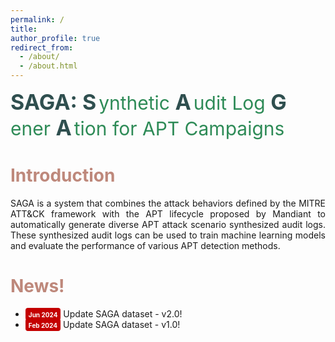 ```yaml
---
permalink: /
title: 
author_profile: true
redirect_from: 
  - /about/
  - /about.html
---
```

<p>
  <strong style="color: #2F4F4F; font-weight: bold;font-size:34px">SAGA: </strong>
  <span style="color: #2F4F4F; font-weight: bold;font-size:34px">S</span>
  <span style="color: #2E8B57; font-size:30px">ynthetic </span>
  <span style="color: #2F4F4F; font-weight: bold;font-size:34px">A</span>
  <span style="color: #2E8B57; font-size:30px">udit Log </span> 
  <span style="color: #2F4F4F; font-weight: bold;font-size:34px">G</span>
  <span style="color: #2E8B57; font-size:30px">ener </span>
  <span style="color: #2F4F4F; font-weight: bold;font-size:34px">A</span>
  <span style="color: #2E8B57; font-size:30px">tion for APT Campaigns </span>
</p>



<h1 style= "color:#be887b"> Introduction </h1>
<p style="text-align: justify; white-space: normal;">SAGA is a system that combines the attack behaviors defined by the MITRE ATT&CK framework with the APT lifecycle proposed by Mandiant to automatically generate diverse APT attack scenario synthesized audit logs. These synthesized audit logs can be used to train machine learning models and evaluate the performance of various APT detection methods.</p>

<h1 style= "color:#be887b"> News! </h1>
<ul>
  <li> <span style="border-width: 3px ; width: 150px; height: 30px ; padding: 1px 5px 2px 5px; text-align: center; background-color:#C40000;border-radius: 4px;"><font style="font-weight:bold" color="white" size="1">Jun 2024</font></span> Update SAGA dataset - v2.0!</li>
  <li> <span style="border-width: 3px ; width: 150px; height: 30px ; padding: 1px 5px 2px 5px; text-align: center; background-color:#C40000;border-radius: 4px;"><font style="font-weight:bold" color="white" size="1">Feb 2024</font></span> Update SAGA dataset - v1.0!</li>  
</ul>
